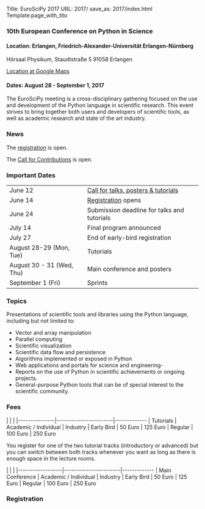 Title: EuroSciPy 2017
URL: 2017/
save_as: 2017/index.html
Template:page_with_tito


### 10th European Conference on Python in Science


#### **Location:** Erlangen, Friedrich-Alexander-Universität Erlangen-Nürnberg
 Hörsaal Physikum, Staudtstraße 5 91058 Erlangen

[Location at Google Maps](https://www.google.com/maps?q=49.5815,11.0282+(Friedrich-Alexander-Universität+Erlangen-Nürnberg+-+Hörsaal+Physikum,+Staudtstraße+5%0A91058+Erlangen%0A))

#### **Dates:**    August 28 - September 1, 2017


The EuroSciPy meeting is a cross-disciplinary gathering focused on the use and development
of the Python language in scientific research. This event strives to bring together both
users and developers of scientific tools, as well as academic research and state of the art
industry.

### News

The [registration](#registration) is open.

The [Call for Contributions](https://www.papercall.io/euroscipy-2017)
is open.

### Important Dates

|                             |                                                                                  |
|-----------------------------|-----------------------------------------------------------------------------------
| June 12                     | [Call for talks, posters & tutorials](https://www.papercall.io/euroscipy-2017)
| June 14                     | [Registration](#registration) opens
| June 24                     | Submission deadline for talks and tutorials
| July 14                     | Final program announced
| July 27                     | End of early-bird registration
| August 28-29 (Mon, Tue)     | Tutorials
| August 30 - 31 (Wed, Thu)   | Main conference and posters
| September 1 (Fri)           | Sprints

### Topics


Presentations of scientific tools and libraries using the Python language, including but not limited to:

 - Vector and array manipulation
 - Parallel computing
 - Scientific visualization
 - Scientific data flow and persistence
 - Algorithms implemented or exposed in Python
 - Web applications and portals for science and engineering-
 - Reports on the use of Python in scientific achievements or ongoing projects.
 - General-purpose Python tools that can be of special interest to the scientific community.


### Fees

|               |                       |
|---------------|-----------------------|-------------
| Tutorials     | Academic / Individual | Industry
| Early Bird    | 50 Euro               | 125 Euro
| Regular       | 100 Euro              | 250 Euro

You register for one of the two tutorial tracks (introductory or advanced) but you can
switch between both tracks whenever you want as long as there is enough space in the lecture
rooms.

|                  |                       |
|------------------|-----------------------|-------------
| Main Conference  | Academic / Individual | Industry
| Early Bird       | 50 Euro               | 125 Euro
| Regular          | 100 Euro              | 250 Euro


### Registration<a name="registration">

<tito-widget event="euroscipy2017/euroscipy-2017"></tito-widget>


